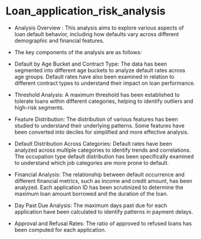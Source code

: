 # Loan_application_risk_analysis
* Analysis Overview : This analysis aims to explore various aspects of loan default behavior, including how defaults vary across different demographic and financial features.
  
* The key components of the analysis are as follows:

* Default by Age Bucket and Contract Type:
The data has been segmented into different age buckets to analyze default rates across age groups.
Default rates have also been examined in relation to different contract types to understand their impact on loan performance.

* Threshold Analysis: A maximum threshold has been established to tolerate loans within different categories, helping to identify outliers and high-risk segments.

* Feature Distribution:
The distribution of various features has been studied to understand their underlying patterns.
Some features have been converted into deciles for simplified and more effective analysis.

* Default Distribution Across Categories:
Default rates have been analyzed across multiple categories to identify trends and correlations.
The occupation type default distribution has been specifically examined to understand which job categories are more prone to default.

* Financial Analysis:
The relationship between default occurrence and different financial metrics, such as income and credit amount, has been analyzed.
Each application ID has been scrutinized to determine the maximum loan amount borrowed and the duration of the loan.

* Day Past Due Analysis: The maximum days past due for each application have been calculated to identify patterns in payment delays.

* Approval and Refusal Rates: The ratio of approved to refused loans has been computed for each application.


